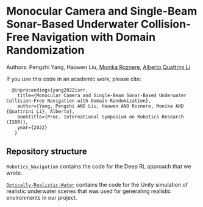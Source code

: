 # Monocular Camera and Single-Beam Sonar-Based Underwater Collision-Free Navigation with Domain Randomization

Authors: Pengzhi Yang, Haowen Liu, [Monika Roznere](http://monikaroznere.com/), [Alberto Quattrini Li](https://rlab.cs.dartmouth.edu/albertoq/)

If you use this code in an academic work, please cite:

```
  @inproceedings{yang2022isrr,
    title={Monocular Camera and Single-Beam Sonar-Based Underwater Collision-Free Navigation with Domain Randomization}, 
    author={Yang, Pengzhi AND Liu, Haowen AND Roznere, Monika AND {Quattrini Li}, Alberto}, 
    booktitle={Proc. International Symposium on Robotics Research (ISRR)}, 
    year={2022}
   }
```

## Repository structure

`Robotics_Navigation` contains the code for the Deep RL approach that we wrote.

[`Optically-Realistic-Water`](https://github.com/muckSponge/Optically-Realistic-Water) contains the code for the Unity simulation of realistic underwater scenes that was used for generating realistic environments in our project.

